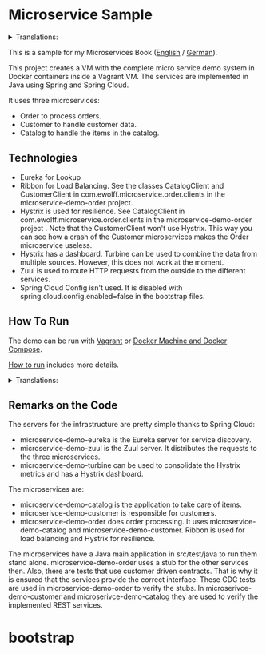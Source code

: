 Microservice Sample
==============

<details>
<summary>Translations:</summary>

- [German / Deutsch](LIESMICH.md)

</details>

This is a sample for my
Microservices Book ([English](http://microservices-book.com/) / [German](http://microservices-buch.de/)).

This project creates a VM with the complete micro service demo system
in Docker containers inside a Vagrant VM. The services are implemented
in Java using Spring and Spring Cloud.

It uses three microservices:
- Order to process orders.
- Customer to handle customer data.
- Catalog to handle the items in the catalog.

Technologies
------------

- Eureka for Lookup
- Ribbon for Load Balancing. See the classes CatalogClient and
  CustomerClient in com.ewolff.microservice.order.clients in the
  microservice-demo-order project.
- Hystrix is used for resilience. See CatalogClient in
  com.ewolff.microservice.order.clients in the microservice-demo-order
  project . Note that the CustomerClient won't use Hystrix. This way
  you can see how a crash of the Customer microservices makes the
  Order microservice useless.
- Hystrix has a dashboard. Turbine can be used to combine the data
from multiple sources. However, this does not work at the moment.
- Zuul is used to route HTTP requests from the outside to the
  different services.
- Spring Cloud Config isn't used. It is disabled with
  spring.cloud.config.enabled=false in the bootstrap files.


How To Run
----------

The demo can be run with [Vagrant](docker-vagrant/README.md) or [Docker Machine and Docker
Compose](docker/README.md).

[How to run](HOW-TO-RUN.md) includes more details.

<details>
<summary>Translations:</summary>

- [German / Deutsch](WIE-LAUFEN.md)

</details>


Remarks on the Code
-------------------

The servers for the infrastructure are pretty simple thanks to Spring Cloud:

- microservice-demo-eureka is the Eureka server for service discovery.
- microservice-demo-zuul is the Zuul server. It distributes the requests to the three microservices.
- microservice-demo-turbine can be used to consolidate the Hystrix metrics and has a Hystrix dashboard.

The microservices are: 
- microservice-demo-catalog is the application to take care of items.
- microserivce-demo-customer is responsible for customers.
- microservice-demo-order does order processing. It uses microservice-demo-catalog and microservice-demo-customer. Ribbon is used for load balancing and Hystrix for resilience.


The microservices have a Java main application in src/test/java to run them stand alone. microservice-demo-order uses a stub for the other services then. Also, there are tests that use customer driven contracts. That is why it is ensured that the services provide the correct interface. These CDC tests are used in microservice-demo-order to verify the stubs. In microserivce-demo-customer and microserivce-demo-catalog they are used to verify the implemented REST services.
# bootstrap
